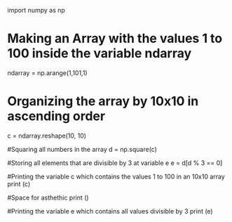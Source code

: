 import numpy as np

# Making an Array with the values 1 to 100 inside the variable ndarray
ndarray = np.arange(1,101,1)

# Organizing the array by 10x10 in ascending order
c = ndarray.reshape(10, 10)

#Squaring all numbers in the array
d = np.square(c)

#Storing all elements that are divisible by 3 at variable e
e = d[d % 3 == 0]

#Printing the variable c which contains the values 1 to 100 in an 10x10 array
print (c)

#Space for asthethic 
print ()

#Printing the variable e which contains all values divisible by 3
print (e)
